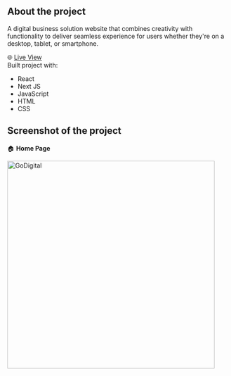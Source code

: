 ## __About the project__  
A digital business solution website that combines creativity with functionality
to deliver seamless experience for users whether they're on a desktop, tablet, or smartphone.

🌐 [Live View](https://go-digital-business.vercel.app)   
Built project with:   
 - React
 - Next JS
 - JavaScript
 - HTML
 - CSS
## Screenshot of the project     
🏠 __Home Page__    

	 
<img width="472" alt="GoDigital" src="https://github.com/Elijahlekomo/Digital-Business/assets/111081188/8a5ed759-564a-4388-9075-274221ecf1ea">

